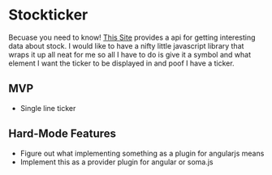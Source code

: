 # Stockticker
Becuase you need to know!
[This Site](http://dev.markitondemand.com/ "Stock data") provides a api for getting interesting data about stock. I would like to have a nifty little javascript library that wraps it up all neat for me so all I have to do is give it a symbol and what element I want the ticker to be displayed in and poof I have a ticker.

## MVP

* Single line ticker

## Hard-Mode Features

* Figure out what implementing something as a plugin for angularjs means
* Implement this as a provider plugin for angular or soma.js
